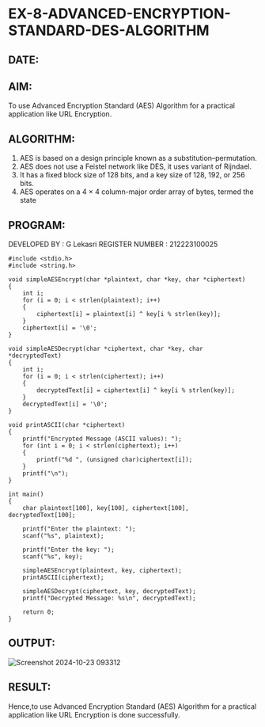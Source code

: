 # EX-8-ADVANCED-ENCRYPTION-STANDARD-DES-ALGORITHM
## DATE:
## AIM:
  To use Advanced Encryption Standard (AES) Algorithm for a practical application like URL Encryption.

## ALGORITHM: 
  1. AES is based on a design principle known as a substitution–permutation.
  2. AES does not use a Feistel network like DES, it uses variant of Rijndael.
  3. It has a fixed block size of 128 bits, and a key size of 128, 192, or 256 bits.
  4. AES operates on a 4 × 4 column-major order array of bytes, termed the state
## PROGRAM: 
DEVELOPED BY : G Lekasri
REGISTER NUMBER : 212223100025
```
#include <stdio.h>
#include <string.h>

void simpleAESEncrypt(char *plaintext, char *key, char *ciphertext)
{
    int i;
    for (i = 0; i < strlen(plaintext); i++) 
    {
        ciphertext[i] = plaintext[i] ^ key[i % strlen(key)]; 
    }
    ciphertext[i] = '\0'; 
}

void simpleAESDecrypt(char *ciphertext, char *key, char *decryptedText)
{
    int i;
    for (i = 0; i < strlen(ciphertext); i++) 
    {
        decryptedText[i] = ciphertext[i] ^ key[i % strlen(key)]; 
    }
    decryptedText[i] = '\0'; 
}

void printASCII(char *ciphertext) 
{
    printf("Encrypted Message (ASCII values): ");
    for (int i = 0; i < strlen(ciphertext); i++) 
    {
        printf("%d ", (unsigned char)ciphertext[i]); 
    }
    printf("\n");
}

int main() 
{
    char plaintext[100], key[100], ciphertext[100], decryptedText[100];

    printf("Enter the plaintext: ");
    scanf("%s", plaintext);

    printf("Enter the key: ");
    scanf("%s", key);

    simpleAESEncrypt(plaintext, key, ciphertext);
    printASCII(ciphertext);  

    simpleAESDecrypt(ciphertext, key, decryptedText);
    printf("Decrypted Message: %s\n", decryptedText);

    return 0;
}

```
## OUTPUT:
![Screenshot 2024-10-23 093312](https://github.com/user-attachments/assets/518eac68-a14c-4792-a5e7-9979a578255d)


## RESULT: 
Hence,to use Advanced Encryption Standard (AES) Algorithm for a practical application like URL Encryption is done successfully.

